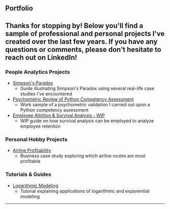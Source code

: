 ## Portfolio

Thanks for stopping by! 
Below you'll find a sample of professional and personal projects I've created over the last few years. If you have any questions or comments, please don't hesitate to reach out on LinkedIn! 
---

### People Analytics Projects

- [Simpson's Paradox](/R_projects/SimpsonParadox.html)
  - Guide illustrating Simpson's Paradox using several real-life case studies I've encountered
- [Psychometric Review of Python Competency Assessment](/R_projects/Redacted%20Report.pdf)
  - Work sample of a psychometric validation I carried out upon a Python competency assessment
- [Employee Attrition & Survival Analysis - WIP](http://example.com/)
  - WIP guide on how survival analysis can be employed to analyze employee retention

### Personal Hobby Projects

- [Airline Profitability](/R_projects/Flights%20Analysis.html)
  - Business case study exploring which airline routes are most profitable

### Tutorials & Guides

- [Logarithmic Modeling](/R_projects/Logarithm%20Cheatsheet.html)
  - Tutorial explaining applications of logarithmic and exponential modeling
---


